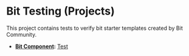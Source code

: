 # Bit Testing (Projects)
This project contains tests to verify bit starter templates created by Bit Community.

- **[Bit Component](https://bit.cloud/teambit/community/starters/bit-dev):** [Test](https://github.com/bitdev-community/bit-testing/actions/workflows/bit_docs_test.yml)

